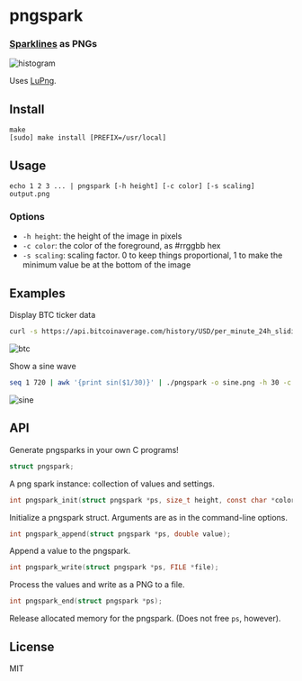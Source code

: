 # pngspark
### [Sparklines](https://github.com/holman/spark) as PNGs

![histogram](https://cloud.githubusercontent.com/assets/95347/6131872/f78ab708-b11c-11e4-9ae2-fd6cd0ec2b76.png)

Uses [LuPng](https://github.com/jansol/LuPng).

## Install
```
make
[sudo] make install [PREFIX=/usr/local]
```

## Usage
```
echo 1 2 3 ... | pngspark [-h height] [-c color] [-s scaling] output.png
```

### Options
* `-h height`: the height of the image in pixels
* `-c color`: the color of the foreground, as #rrggbb hex
* `-s scaling`: scaling factor. 0 to keep things proportional, 1 to make the
  minimum value be at the bottom of the image

## Examples

Display BTC ticker data
```sh
curl -s https://api.bitcoinaverage.com/history/USD/per_minute_24h_sliding_window.csv | sed 1d | cut -d, -f2 | ./pngspark -o btc.png -s 0.995 -h 80 -c 0066cc
```
![btc](https://cloud.githubusercontent.com/assets/95347/6131571/ed7005c2-b11a-11e4-837c-58b07cd5a9c3.png)

Show a sine wave
```sh
seq 1 720 | awk '{print sin($1/30)}' | ./pngspark -o sine.png -h 30 -c 33c011
```
![sine](https://cloud.githubusercontent.com/assets/95347/6132308/b42da1d4-b11f-11e4-9748-5b61febd9df9.png)

## API

Generate pngsparks in your own C programs!

```c
struct pngspark;
```
A png spark instance: collection of values and settings.

```c
int pngspark_init(struct pngspark *ps, size_t height, const char *color, double scaling);
```
Initialize a pngspark struct. Arguments are as in the command-line options.

```c
int pngspark_append(struct pngspark *ps, double value);
```
Append a value to the pngspark.

```c
int pngspark_write(struct pngspark *ps, FILE *file);
```
Process the values and write as a PNG to a file.

```c
int pngspark_end(struct pngspark *ps);
```
Release allocated memory for the pngspark. (Does not free `ps`, however).

## License

MIT
